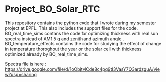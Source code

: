 # Project_BO_Solar_RTC
This repository contains the python code that I wrote during my semester project at EPFL. This also includes the support files for the code. 
BO_real_time_sims contans the code for optimizing thickness with real sun spectra instead of AM1.5 g and zenith and azimuth angle .
BO_temperature_effects contains the code for studying the effect of change in temperature thoroghout the year on the solar cell with thickness optimized already by BO_real_time_sims.

Spectra file is here : https://drive.google.com/file/d/1oObjtMCde8c4pq9tI3VasY7Q3ardzguA/view?usp=sharing
